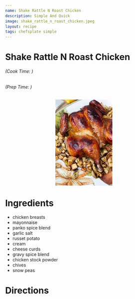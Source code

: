 ```yaml
---
name: Shake Rattle N Roast Chicken
description: Simple And Quick
image: shake_rattle_n_roast_chicken.jpeg
layout: recipe
tags: chefsplate simple
---
```



<div class="w-full text-center">
    <h1>Shake Rattle N Roast Chicken</h1>
    <h6>(Cook Time: )</h6>
    <h6>(Prep Time: )</h6>
</div>

<p align="center" width="100%">
    <img src="/assets/images/shake_rattle_n_roast_chicken.jpeg"  alt="Shake Rattle N Roast Chicken" style="display: block; max-width:700px; max-height:700px; width: auto; height: auto;" />
</p>  

<div class="flex w-[1024px] mx-auto">
<div class="block min-w-max w-3/12">
<h1>Ingredients</h1>
<ul>
<li>chicken breasts</li>
<li>mayonnaise</li>
<li>panko spice blend</li>
<li>garlic salt</li>
<li>russet potato</li>
<li>cream</li>
<li>cheese curds</li>
<li>gravy spice blend</li>
<li>chicken stock powder</li>
<li>chives</li>
<li>snow peas</li>
</ul>
</div>

<div  class="block ml-12 w-7/12">
<h1>Directions</h1>
</div>
</div>

